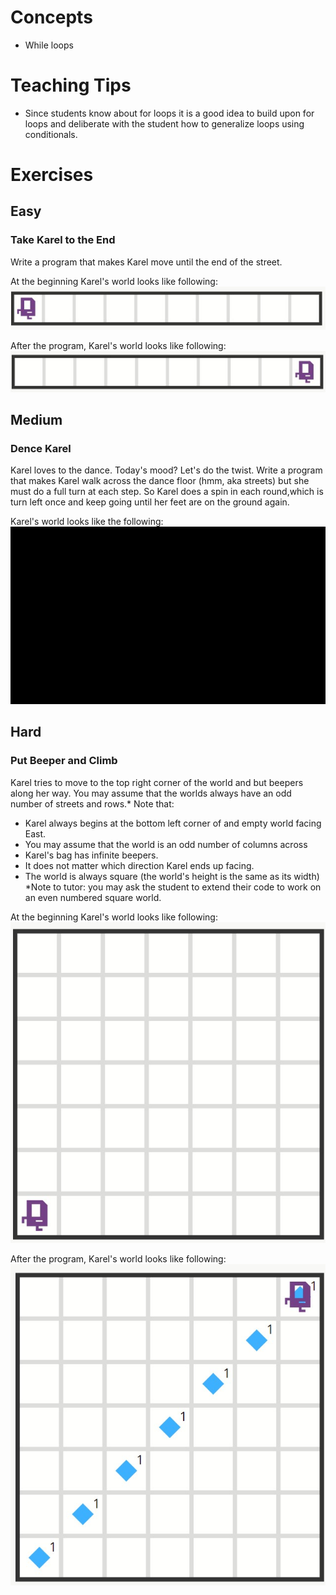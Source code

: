 # Concepts
- While loops

# Teaching Tips
- Since students know about for loops it is a good idea to build upon for loops and deliberate with the student how to generalize loops using conditionals.

# Exercises
## Easy
### Take Karel to the End
Write a program that makes Karel move until the end of the street.

At the beginning Karel's world looks like following:
![Take Karel To End Pre](images/TakeKarelToEnd_pre.jpg)

After the program, Karel's world looks like following:
![Take Karel To End Pre](images/TakeKarelToEnd_post.jpg)


## Medium
### Dence Karel
Karel loves to the dance. Today's mood? Let's do the twist. Write a program that makes Karel walk across the dance floor (hmm, aka streets) but she must do a full turn at each step.  So Karel does a spin in each round,which is turn left once and keep going until her feet are on the ground again.

Karel's world looks like the following:
![Dance Karel World animation](images/DanceKarel.gif)

## Hard
### Put Beeper and Climb
Karel tries to move to the top right corner of the world and but beepers along her way. You may assume that the worlds always have an odd number of streets and rows.*
Note that:
- Karel always begins at the bottom left corner of and empty world facing East.
- You may assume that the world is an odd number of columns across
- Karel's bag has infinite beepers.
- It does not matter which direction Karel ends up facing.
- The world is always square (the world's height is the same as its width)
*Note to tutor: you may ask the student to extend their code to work on an even numbered square world.

At the beginning Karel's world looks like following:
![Put Beeper and Climb Pre](images/PutBeeperClimb_pre.jpg)

After the program, Karel's world looks like following:
![Put Beeper and Climb Pre](images/PutBeeperClimb_post.jpg)
